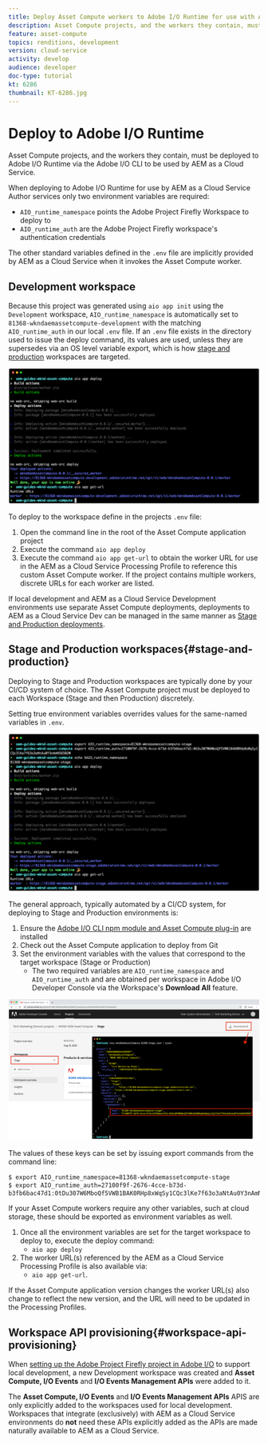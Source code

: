 ```yaml
---
title: Deploy Asset Compute workers to Adobe I/O Runtime for use with AEM as a Cloud Service
description: Asset Compute projects, and the workers they contain, must be deployed to Adobe I/O Runtime to be used by AEM as a Cloud Service. 
feature: asset-compute
topics: renditions, development
version: cloud-service
activity: develop
audience: developer
doc-type: tutorial
kt: 6286
thumbnail: KT-6286.jpg
---
```


# Deploy to Adobe I/O Runtime

Asset Compute projects, and the workers they contain, must be deployed to Adobe I/O Runtime via the Adobe I/O CLI to be used by AEM as a Cloud Service. 

When deploying to Adobe I/O Runtime for use by AEM as a Cloud Service Author services only two environment variables are required:

+ `AIO_runtime_namespace` points the Adobe Project Firefly Workspace to deploy to
+ `AIO_runtime_auth` are the Adobe Project Firefly workspace's authentication credentials

The other standard variables defined in the `.env` file are implicitly provided by AEM as a Cloud Service when it invokes the Asset Compute worker.

## Development workspace

Because this project was generated using `aio app init` using the `Development` workspace, `AIO_runtime_namespace` is automatically set to `81368-wkndaemassetcompute-development` with the matching `AIO_runtime_auth` in our local `.env` file.  If an `.env` file exists in the directory used to issue the deploy command, its values are used, unless they are supersedes via an OS level variable export, which is how [stage and production](#stage-and-production) workspaces are targeted.

![aio app deploy using .env variables](./assets/runtime/development__aio.png)

To deploy to the workspace define in the projects `.env` file:

1. Open the command line in the root of the Asset Compute application project
1. Execute the command `aio app deploy`
1. Execute the command `aio app get-url` to obtain the worker URL for use in the AEM as a Cloud Service Processing Profile to reference this custom Asset Compute worker. If the project contains multiple workers, discrete URLs for each worker are listed.

If local development and AEM as a Cloud Service Development environments use separate Asset Compute deployments, deployments to AEM as a Cloud Service Dev can be managed in the same manner as [Stage and Production deployments](#stage-and-production).

## Stage and Production workspaces{#stage-and-production}

Deploying to Stage and Production workspaces are typically done by your CI/CD system of choice. The Asset Compute project must be deployed to each Workspace (Stage and then Production) discretely.

Setting true environment variables overrides values for the same-named variables in `.env`.

![aio app deploy using export variables](./assets/runtime/stage__export-and-aio.png)

The general approach, typically automated by a CI/CD system, for deploying to Stage and Production environments is:

1. Ensure the [Adobe I/O CLI npm module and Asset Compute plug-in](../set-up/development-environment.md#aio) are installed
1. Check out the Asset Compute application to deploy from Git
1. Set the environment variables with the values that correspond to the target workspace (Stage or Production)
    + The two required variables are `AIO_runtime_namespace` and `AIO_runtime_auth` and are obtained per workspace in Adobe I/O Developer Console via the Workspace's __Download All__ feature.

![Adobe Developer Console - AIO Runtime Namespace and Auth](./assets/runtime/stage-auth-namespace.png)

The values of these keys can be set by issuing export commands from the command line:

```
$ export AIO_runtime_namespace=81368-wkndaemassetcompute-stage
$ export AIO_runtime_auth=27100f9f-2676-4cce-b73d-b3fb6bac47d1:0tDu307W6MboQf5VWB1BAK0RHp8xWqSy1CQc3lKe7f63o3aNtAu0Y3nAmN56502W
```
   
If your Asset Compute workers require any other variables, such at cloud storage, these should be exported as environment variables as well.

1. Once all the environment variables are set for the target workspace to deploy to, execute the deploy command:
    + `aio app deploy`
1. The worker URL(s) referenced by the AEM as a Cloud Service Processing Profile is also available via:
    + `aio app get-url`.

If the Asset Compute application version changes the worker URL(s) also change to reflect the new version, and the URL will need to be updated in the Processing Profiles.

## Workspace API provisioning{#workspace-api-provisioning}

When [setting up the Adobe Project Firefly project in Adobe I/O](../set-up/firefly.md) to support local development, a new Development workspace was created and __Asset Compute, I/O Events__ and __I/O Events Management APIs__ were added to it.

The __Asset Compute, I/O Events__ and __I/O Events Management APIs__ APIS are only explicitly added to the workspaces used for local development. Workspaces that integrate (exclusively) with AEM as a Cloud Service environments do __not__ need these APIs explicitly added as the APIs are made naturally available to AEM as a Cloud Service.
